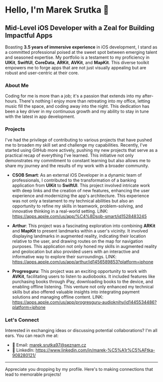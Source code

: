 # Hello, I'm Marek Srutka 👋

## Mid-Level iOS Developer with a Zeal for Building Impactful Apps

Boasting **3.5 years of immersive experience** in iOS development, I stand as a committed professional poised at the sweet spot between emerging talent and seasoned expertise. My portfolio is a testament to my proficiency in **UIKit**, **SwiftUI**, **CoreData**, **ARKit**, **AVKit**, and **MapKit**. This diverse toolkit empowers me to forge apps that are not just visually appealing but are robust and user-centric at their core.

### About Me

Coding for me is more than a job; it's a passion that extends into my after-hours. There's nothing I enjoy more than retreating into my office, letting music fill the space, and coding away into the night. This dedication has been a key driver in my continuous growth and my ability to stay in tune with the latest in app development.

### Projects

I've had the privilege of contributing to various projects that have pushed me to broaden my skill set and challenge my capabilities. Recently, I've started using GitHub more actively, pushing my new projects that serve as a practical recap of everything I've learned. This initiative not only demonstrates my commitment to constant learning but also allows me to share my journey and the results of my work with a broader community.

- **CSOB Smart**: As an external iOS Developer in a dynamic team of professionals, I contributed to the transformation of a banking application from **UIKit** to **SwiftUI**. This project involved intricate work with deep links and the creation of new features, enhancing the user experience and modernizing the app's architecture. This experience was not only a testament to my technical abilities but also an opportunity to refine my skills in teamwork, problem-solving, and innovative thinking in a real-world setting. LINK: https://apps.apple.com/us/app/%C4%8Dsob-smart/id1528483245

- **Arthur**: This project was a fascinating exploration into combining **ARKit** and **MapKit** to present landmarks within a user's vicinity. It involved displaying landmarks in augmented reality, indicating their location relative to the user, and drawing routes on the map for navigation purposes. This application not only honed my skills in augmented reality and geolocation but also provided users with an interactive and informative way to explore their surroundings. LINK: https://apps.apple.com/us/app/arthur/id1456589853?platform=iphone

- **Progresguru**: This project was an exciting opportunity to work with **AVKit**, facilitating users to listen to audiobooks. It included features like purchasing books through iPay, downloading books to the device, and enabling offline listening. This venture not only enhanced my technical skills but also offered valuable insights into integrating payment solutions and managing offline content. LINK: https://apps.apple.com/us/app/progresguru-audioknihy/id1445534486?platform=iphone

### Let's Connect

Interested in exchanging ideas or discussing potential collaborations? I'm all ears. You can reach me at:

- 📧 Email: marek.srutka97@seznam.cz
- 💼 LinkedIn: https://www.linkedin.com/in/marek-%C5%A1r%C5%AFtka-908280121/

---

Appreciate you dropping by my profile. Here's to making connections that lead to memorable projects!
